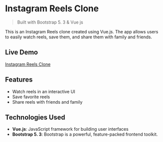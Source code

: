 # Instagram Reels Clone
> Built with Bootstrap 5. 3 & Vue js

This is an Instagram Reels clone created using Vue.js. The app allows users to easily watch reels, save them, and share them with family and friends.

## Live Demo
[Instagram Reels Clone](https://starkverma111.github.io/Instagram-Reels-Clone/)

## Features
- Watch reels in an interactive UI
- Save favorite reels
- Share reels with friends and family

## Technologies Used
- **Vue.js**: JavaScript framework for building user interfaces
- **Bootstrap 5. 3**: Bootstrap is a powerful, feature-packed frontend toolkit.
